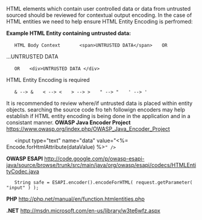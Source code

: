 HTML elements which contain user controlled data or data from untrusted
sourced should be reviewed for contextual output encoding. In the case
of HTML entities we need to help ensure HTML Entity Encoding is
perfromed:

**Example HTML Entity containing untrusted data:**

`   HTML Body Context`
`   `
`   <span>UNTRUSTED DATA</span>`
`   OR`
`   `

<body>

...UNTRUSTED DATA

</body>

`   OR`
`   <div>UNTRUSTED DATA </div>`
`   `

HTML Entity Encoding is required

`   & --> &`
`   < --> <`
`   > --> >`
`   " --> "`
`   ' --> '`

It is recommended to review where/if untrusted data is placed within
entity objects. searching the source code fro teh followign encoders may
help establish if HTML entity encoding is being done in the application
and in a consistant manner.
**OWASP Java Encoder Project**
<https://www.owasp.org/index.php/OWASP_Java_Encoder_Project>

`   `<input type="text" name="data" value="<%= Encode.forHtmlAttribute(dataValue) %>`" />`
`   `

**OWASP ESAPI**
<http://code.google.com/p/owasp-esapi-java/source/browse/trunk/src/main/java/org/owasp/esapi/codecs/HTMLEntityCodec.java>

`   String safe = ESAPI.encoder().encodeForHTML( request.getParameter( "input" ) );`

**PHP**
<http://php.net/manual/en/function.htmlentities.php>

**.NET**
<http://msdn.microsoft.com/en-us/library/w3te6wfz.aspx>